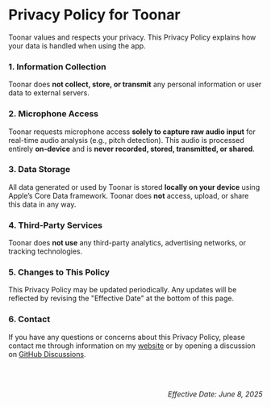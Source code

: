 
# Privacy Policy for Toonar

Toonar values and respects your privacy. This Privacy Policy explains how your data is handled when using the app.

### 1. **Information Collection**

Toonar does **not collect, store, or transmit** any personal information or user data to external servers.

### 2. **Microphone Access**

Toonar requests microphone access **solely to capture raw audio input** for real-time audio analysis (e.g., pitch detection). This audio is processed entirely **on-device** and is **never recorded, stored, transmitted, or shared**.

### 3. **Data Storage**

All data generated or used by Toonar is stored **locally on your device** using Apple’s Core Data framework. Toonar does **not** access, upload, or share this data in any way.

### 4. **Third-Party Services**

Toonar does **not use** any third-party analytics, advertising networks, or tracking technologies.

### 5. **Changes to This Policy**

This Privacy Policy may be updated periodically. Any updates will be reflected by revising the "Effective Date" at the bottom of this page.

### 6. **Contact**

If you have any questions or concerns about this Privacy Policy, please contact me through information on my [website](https://ricotandrio.netlify.app/contact) or by opening a discussion on [GitHub Discussions](https://github.com/ricotandrio/toonar-discussion/discussions).

<br/>

<br/>

<div align="right">
  
  <i>Effective Date: June 8, 2025</i>

</div>
